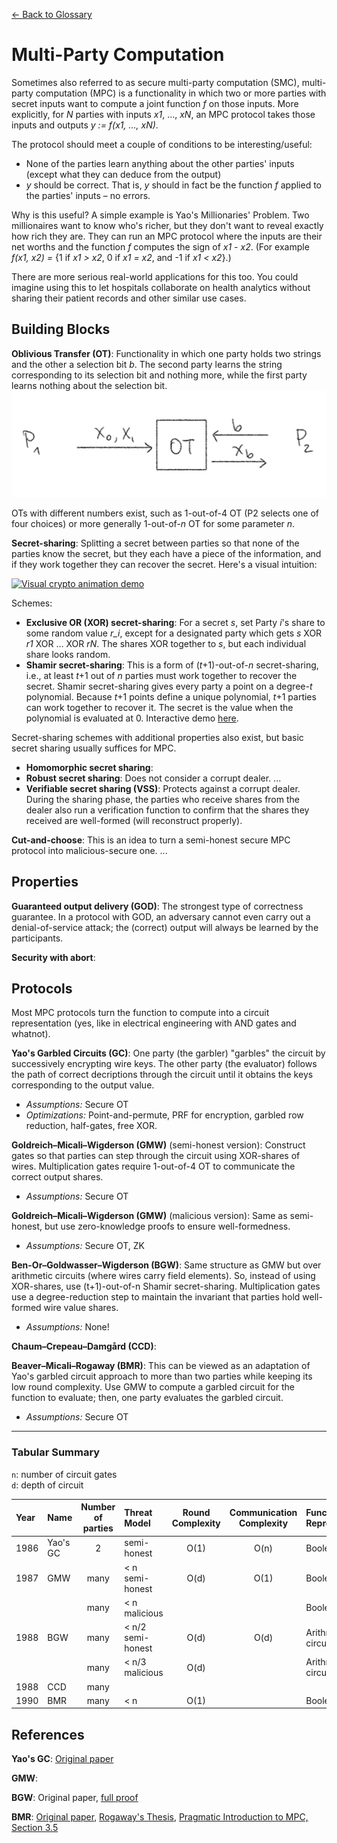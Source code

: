 [&larr; Back to Glossary](../glossary.md)

# Multi-Party Computation

Sometimes also referred to as secure multi-party computation (SMC), multi-party computation (MPC) is a functionality in which two or more parties with secret inputs want to compute a joint function _f_ on those inputs. More explicitly, for _N_ parties with inputs _x1_, ..., _xN_, an MPC protocol takes those inputs and outputs _y := f(x1, ..., xN)_.

The protocol should meet a couple of conditions to be interesting/useful:
- None of the parties learn anything about the other parties' inputs (except what they can deduce from the output)
- _y_ should be correct. That is, _y_ should in fact be the function _f_ applied to the parties' inputs – no errors.

Why is this useful? A simple example is Yao's Millionaries' Problem. Two millionaires want to know who's richer, but they don't want to reveal exactly how rich they are. They can run an MPC protocol where the inputs are their net worths and the function _f_ computes the sign of _x1 - x2_. (For example _f(x1, x2) =_ {1 if _x1 > x2_, 0 if _x1 = x2_, and -1 if _x1 < x2_}.)

There are more serious real-world applications for this too. You could imagine using this to let hospitals collaborate on health analytics without sharing their patient records and other similar use cases.

## Building Blocks
**Oblivious Transfer (OT)**: Functionality in which one party holds two strings and the other a selection bit _b_. The second party learns the string corresponding to its selection bit and nothing more, while the first party learns nothing about the selection bit.
![Diagram of the OT functionality](./img/OT.png)

OTs with different numbers exist, such as 1-out-of-4 OT (P2 selects one of four choices) or more generally 1-out-of-_n_ OT for some parameter _n_.

**Secret-sharing**: Splitting a secret between parties so that none of the parties know the secret, but they each have a piece of the information, and if they work together they can recover the secret. Here's a visual intuition:

<a title="Blokhead at English Wikipedia, Public domain, via Wikimedia Commons" href="https://commons.wikimedia.org/wiki/File:Visual_crypto_animation_demo.gif"><img width="256" alt="Visual crypto animation demo" src="https://upload.wikimedia.org/wikipedia/commons/0/0e/Visual_crypto_animation_demo.gif"></a>

Schemes:
- **Exclusive OR (XOR) secret-sharing**: For a secret _s_, set Party _i_'s share to some random value _r_i_, except for a designated party which gets _s_ XOR _r1_ XOR ... XOR _rN_. The shares XOR together to _s_, but each individual share looks random.
- **Shamir secret-sharing**: This is a form of (_t_+1)-out-of-_n_ secret-sharing, i.e., at least _t_+1 out of _n_ parties must work together to recover the secret. Shamir secret-sharing gives every party a point on a degree-_t_ polynomial. Because _t_+1 points define a unique polynomial, _t_+1 parties can work together to recover it. The secret is the value when the polynomial is evaluated at 0. Interactive demo [here](./ShamirSS.ipynb).

Secret-sharing schemes with additional properties also exist, but basic secret sharing usually suffices for MPC.
- **Homomorphic secret sharing**:
- **Robust secret sharing**: Does not consider a corrupt dealer. ...
- **Verifiable secret sharing (VSS)**: Protects against a corrupt dealer. During the sharing phase, the parties who receive shares from the dealer also run a verification function to confirm that the shares they received are well-formed (will reconstruct properly).

**Cut-and-choose**: This is an idea to turn a semi-honest secure MPC protocol into malicious-secure one. ...

## Properties

**Guaranteed output delivery (GOD)**: The strongest type of correctness guarantee. In a protocol with GOD, an adversary cannot even carry out a denial-of-service attack; the (correct) output will always be learned by the participants.

**Security with abort**:

## Protocols

Most MPC protocols turn the function to compute into a circuit representation (yes, like in electrical engineering with AND gates and whatnot). 

**Yao's Garbled Circuits (GC)**: One party (the garbler) "garbles" the circuit by successively encrypting wire keys. The other party (the evaluator) follows the path of correct decriptions through the circuit until it obtains the keys corresponding to the output value.  
- _Assumptions:_ Secure OT  
- _Optimizations:_ Point-and-permute, PRF for encryption, garbled row reduction, half-gates, free XOR.

**Goldreich–Micali–Wigderson (GMW)** (semi-honest version): Construct gates so that parties can step through the circuit using XOR-shares of wires. Multiplication gates require 1-out-of-4 OT to communicate the correct output shares.  
- _Assumptions:_ Secure OT

**Goldreich–Micali–Wigderson (GMW)** (malicious version): Same as semi-honest, but use zero-knowledge proofs to ensure well-formedness.  
- _Assumptions:_ Secure OT, ZK

**Ben-Or–Goldwasser–Wigderson (BGW)**: Same structure as GMW but over arithmetic circuits (where wires carry field elements). So, instead of using XOR-shares, use (t+1)-out-of-n Shamir secret-sharing. Multiplication gates use a degree-reduction step to maintain the invariant that parties hold well-formed wire value shares.  
- _Assumptions:_ None!

**Chaum–Crepeau–Damgård (CCD)**: 

**Beaver–Micali–Rogaway (BMR)**: This can be viewed as an adaptation of Yao's garbled circuit approach to more than two parties while keeping its low round complexity. Use GMW to compute a garbled circuit for the function to evaluate; then, one party evaluates the garbled circuit.
- _Assumptions:_ Secure OT

---
### Tabular Summary

`n`: number of circuit gates  
`d`: depth of circuit  

Year | Name | Number of parties | Threat Model | Round Complexity | Communication Complexity | Function Representation
:----|:-----|:-----------------:|:-------------|:----------------:|:-----------------------:|:-----------
1986 | Yao's GC | 2    | semi-honest       | O(1) | O(n) | Boolean circuit
1987 | GMW      | many | < n semi-honest   | O(d) | O(1) | Boolean circuit
&#8203;        || many | < n malicious     |      |      | Boolean circuit
1988 | BGW      | many | < n/2 semi-honest | O(d) | O(d) | Arithmetic circuit
&#8203;        || many | < n/3 malicious   | O(d) |      | Arithmetic circuit
1988 | CCD      | many |                   |      |      |
1990 | BMR      | many | < n               | O(1) |     | Boolean circuit

## References

**Yao's GC**: [Original paper](https://ieeexplore.ieee.org/document/4568207)

**GMW**: 

**BGW**: Original paper, [full proof](https://eccc.weizmann.ac.il//report/2011/036/)

**BMR**: [Original paper](https://dl.acm.org/doi/pdf/10.1145/100216.100287?casa_token=jgHhj-wpD88AAAAA:17nxjtduFXBZwYyyvRd9sVKdnPBXZ-vaBxXxzmHFQwhZy_dRc1UGxRnmoXj6WlNRflZ-wRlQA0v-iA), [Rogaway's Thesis](https://www.cs.ucdavis.edu/~rogaway/papers/thesis.pdf), [Pragmatic Introduction to MPC, Section 3.5](https://securecomputation.org/)